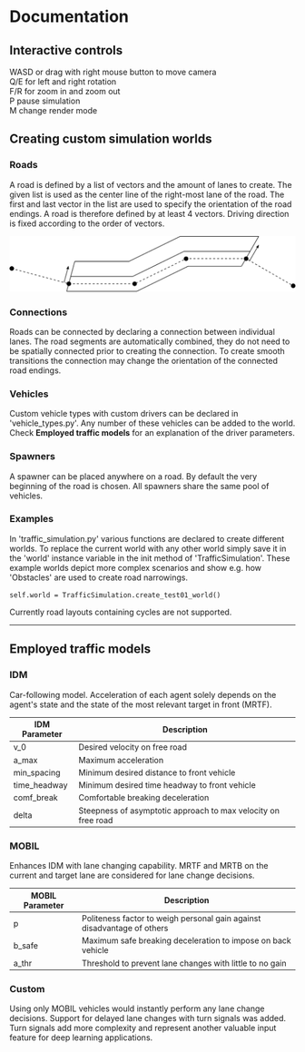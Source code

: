 # Documentation

## Interactive controls

WASD or drag with right mouse button to move camera  
Q/E for left and right rotation  
F/R for zoom in and zoom out  
P pause simulation  
M change render mode

## Creating custom simulation worlds

### Roads

A road is defined by a list of vectors and the amount of lanes to create. The given list is used
as the center line of the right-most lane of the road. The first and last vector in the list are
used to specify the orientation of the road endings. A road is therefore defined by at least 4 vectors.
Driving direction is fixed according to the order of vectors.

<p align="center"><img src="./images/road_setup.svg"></p>

### Connections

Roads can be connected by declaring a connection between individual lanes. The road segments
are automatically combined, they do not need to be spatially connected prior to creating the connection.
To create smooth transitions the connection may change the orientation of the connected road endings.

### Vehicles

Custom vehicle types with custom drivers can be declared in 'vehicle_types.py'. Any number
of these vehicles can be added to the world. Check **Employed traffic models** for an explanation of the
driver parameters.

### Spawners

A spawner can be placed anywhere on a road. By default the very beginning of the road is chosen.
All spawners share the same pool of vehicles.

### Examples

In 'traffic_simulation.py' various functions are declared to create different worlds.
To replace the current world with any other world simply save it in the 'world' instance variable
in the init method of 'TrafficSimulation'. These example worlds depict more complex scenarios
and show e.g. how 'Obstacles' are used to create road narrowings.
```
self.world = TrafficSimulation.create_test01_world()
```
Currently road layouts containing cycles are not supported.

___

## Employed traffic models

### IDM

Car-following model. Acceleration of each agent solely depends on the agent's state and the
state of the most relevant target in front (MRTF).

|  IDM Parameter  | Description                                                             |
|-----------------|-------------------------------------------------------------------------|
|   v_0           | Desired velocity on free road                                           |
|   a_max         | Maximum acceleration                                                    |
|   min_spacing   | Minimum desired distance to front vehicle                               |
|   time_headway  | Minimum desired time headway to front vehicle                           |
|   comf_break    | Comfortable breaking deceleration                                       |
|   delta         | Steepness of asymptotic approach to max velocity on free road           |

### MOBIL

Enhances IDM with lane changing capability. MRTF and MRTB on the current and target lane are 
considered for lane change decisions.

| MOBIL Parameter | Description                                                             |
|-----------------|-------------------------------------------------------------------------|
|   p             | Politeness factor to weigh personal gain against disadvantage of others |
|   b_safe        | Maximum safe breaking deceleration to impose on back vehicle            |
|   a_thr         | Threshold to prevent lane changes with little to no gain                |

### Custom

Using only MOBIL vehicles would instantly perform any lane change decisions.
Support for delayed lane changes with turn signals was added.
Turn signals add more complexity and represent another valuable input feature for deep learning applications.
